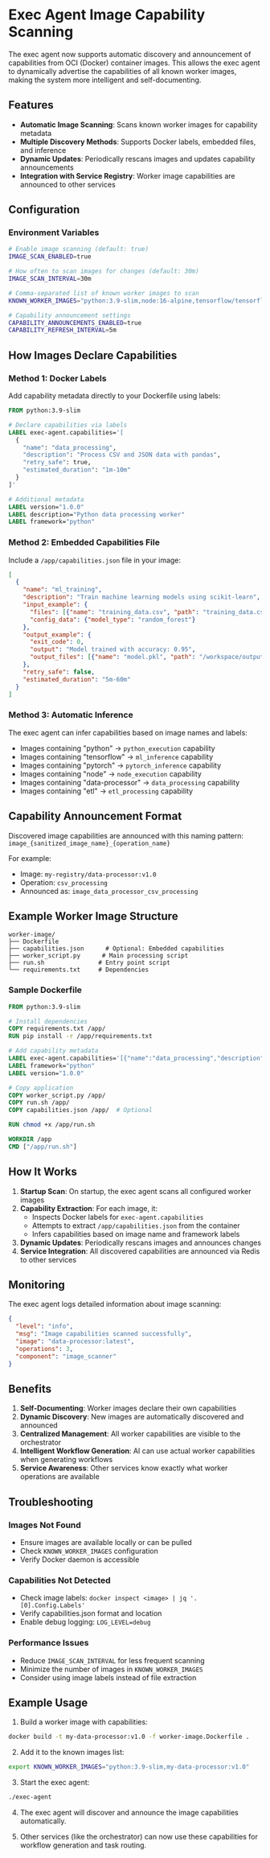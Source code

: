 # Exec Agent Image Capability Scanning

The exec agent now supports automatic discovery and announcement of capabilities from OCI (Docker) container images. This allows the exec agent to dynamically advertise the capabilities of all known worker images, making the system more intelligent and self-documenting.

## Features

- **Automatic Image Scanning**: Scans known worker images for capability metadata
- **Multiple Discovery Methods**: Supports Docker labels, embedded files, and inference
- **Dynamic Updates**: Periodically rescans images and updates capability announcements
- **Integration with Service Registry**: Worker image capabilities are announced to other services

## Configuration

### Environment Variables

```bash
# Enable image scanning (default: true)
IMAGE_SCAN_ENABLED=true

# How often to scan images for changes (default: 30m)
IMAGE_SCAN_INTERVAL=30m

# Comma-separated list of known worker images to scan
KNOWN_WORKER_IMAGES="python:3.9-slim,node:16-alpine,tensorflow/tensorflow:latest-py3,pytorch/pytorch:latest,data-processor:latest,etl-worker:latest"

# Capability announcement settings
CAPABILITY_ANNOUNCEMENTS_ENABLED=true
CAPABILITY_REFRESH_INTERVAL=5m
```

## How Images Declare Capabilities

### Method 1: Docker Labels

Add capability metadata directly to your Dockerfile using labels:

```dockerfile
FROM python:3.9-slim

# Declare capabilities via labels
LABEL exec-agent.capabilities='[
  {
    "name": "data_processing",
    "description": "Process CSV and JSON data with pandas",
    "retry_safe": true,
    "estimated_duration": "1m-10m"
  }
]'

# Additional metadata
LABEL version="1.0.0"
LABEL description="Python data processing worker"
LABEL framework="python"
```

### Method 2: Embedded Capabilities File

Include a `/app/capabilities.json` file in your image:

```json
[
  {
    "name": "ml_training",
    "description": "Train machine learning models using scikit-learn",
    "input_example": {
      "files": [{"name": "training_data.csv", "path": "training_data.csv"}],
      "config_data": {"model_type": "random_forest"}
    },
    "output_example": {
      "exit_code": 0,
      "output": "Model trained with accuracy: 0.95",
      "output_files": [{"name": "model.pkl", "path": "/workspace/output/model.pkl"}]
    },
    "retry_safe": false,
    "estimated_duration": "5m-60m"
  }
]
```

### Method 3: Automatic Inference

The exec agent can infer capabilities based on image names and labels:

- Images containing "python" → `python_execution` capability
- Images containing "tensorflow" → `ml_inference` capability  
- Images containing "pytorch" → `pytorch_inference` capability
- Images containing "node" → `node_execution` capability
- Images containing "data-processor" → `data_processing` capability
- Images containing "etl" → `etl_processing` capability

## Capability Announcement Format

Discovered image capabilities are announced with this naming pattern:
`image_{sanitized_image_name}_{operation_name}`

For example:
- Image: `my-registry/data-processor:v1.0`
- Operation: `csv_processing`
- Announced as: `image_data_processor_csv_processing`

## Example Worker Image Structure

```
worker-image/
├── Dockerfile
├── capabilities.json      # Optional: Embedded capabilities
├── worker_script.py      # Main processing script
├── run.sh               # Entry point script
└── requirements.txt     # Dependencies
```

### Sample Dockerfile

```dockerfile
FROM python:3.9-slim

# Install dependencies
COPY requirements.txt /app/
RUN pip install -r /app/requirements.txt

# Add capability metadata
LABEL exec-agent.capabilities='[{"name":"data_processing","description":"Process data files","retry_safe":true,"estimated_duration":"1m-10m"}]'
LABEL framework="python"
LABEL version="1.0.0"

# Copy application
COPY worker_script.py /app/
COPY run.sh /app/
COPY capabilities.json /app/  # Optional

RUN chmod +x /app/run.sh

WORKDIR /app
CMD ["/app/run.sh"]
```

## How It Works

1. **Startup Scan**: On startup, the exec agent scans all configured worker images
2. **Capability Extraction**: For each image, it:
   - Inspects Docker labels for `exec-agent.capabilities`
   - Attempts to extract `/app/capabilities.json` from the container
   - Infers capabilities based on image name and framework labels
3. **Dynamic Updates**: Periodically rescans images and announces changes
4. **Service Integration**: All discovered capabilities are announced via Redis to other services

## Monitoring

The exec agent logs detailed information about image scanning:

```json
{
  "level": "info",
  "msg": "Image capabilities scanned successfully",
  "image": "data-processor:latest",
  "operations": 3,
  "component": "image_scanner"
}
```

## Benefits

1. **Self-Documenting**: Worker images declare their own capabilities
2. **Dynamic Discovery**: New images are automatically discovered and announced
3. **Centralized Management**: All worker capabilities are visible to the orchestrator
4. **Intelligent Workflow Generation**: AI can use actual worker capabilities when generating workflows
5. **Service Awareness**: Other services know exactly what worker operations are available

## Troubleshooting

### Images Not Found
- Ensure images are available locally or can be pulled
- Check `KNOWN_WORKER_IMAGES` configuration
- Verify Docker daemon is accessible

### Capabilities Not Detected
- Check image labels: `docker inspect <image> | jq '.[0].Config.Labels'`
- Verify capabilities.json format and location
- Enable debug logging: `LOG_LEVEL=debug`

### Performance Issues
- Reduce `IMAGE_SCAN_INTERVAL` for less frequent scanning
- Minimize the number of images in `KNOWN_WORKER_IMAGES`
- Consider using image labels instead of file extraction

## Example Usage

1. Build a worker image with capabilities:
```bash
docker build -t my-data-processor:v1.0 -f worker-image.Dockerfile .
```

2. Add it to the known images list:
```bash
export KNOWN_WORKER_IMAGES="python:3.9-slim,my-data-processor:v1.0"
```

3. Start the exec agent:
```bash
./exec-agent
```

4. The exec agent will discover and announce the image capabilities automatically.

5. Other services (like the orchestrator) can now use these capabilities for workflow generation and task routing.